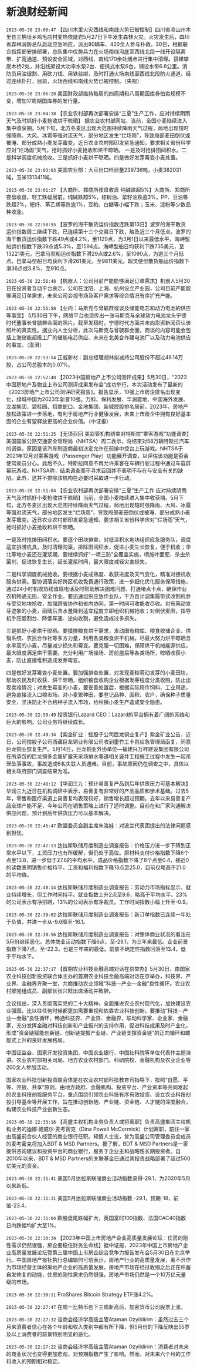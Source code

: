 # 新浪财经新闻
`2023-05-30 23:06:47` 【四川木里火灾西线和南线火势已被控制】四川省凉山州木里县三桷垭乡鸡毛店村麦热依陡岩5月27日下午发生森林火灾。火灾发生后，四川省森林消防总队启动应急响应，派出80辆车、420余人参与扑救。30日，根据联合指挥部安排部署，总队集中优势兵力在火场南线沟底至西线北段一线开设隔离带、扩宽通道、预设安全区域，对西线、南线170余处烟点进行集中清理。搭建攀崖木桥2处，并沿线架设大功率水泵2台、便携式水泵6台，铺设水带6.8公里。消防员用油锯割、用砍刀伐、用铁丝绑，及时打通火场南线至西线北段防火通道。经过连续扑打，目前，火场西线和南线火势已被控制。（央视）

`2023-05-30 23:06:28` 美国财政部维持每周的四周期和八周期国库券拍卖规模不变，增加17周期国库券的发行量。

`2023-05-30 23:04:18` 【农业农村部再次部署安排“三夏”生产工作，应对持续阴雨天气及时抓好小麦抢收烘干晾晒】 据农业农村部网站，当前，全国小麦陆续进入集中收获期。5月下旬，北方冬麦区出现大范围持续降雨天气过程，局地出现短时强降雨、大风、冰雹等强对流天气，部分地区发生“烂场雨”，导致局部麦田倒伏或被淹、部分成熟小麦发芽霉变。近日农业农村部印发紧急通知，要求相关省份科学应对“烂场雨”天气，抢时抓好小麦抢收和烘干晾晒。 一是及时抢排田间积水。二是科学调度机械抢收。三是抓好小麦烘干晾晒。四是做好发芽霉变小麦处置。

`2023-05-30 23:03:03` 美国农业部：大豆出口检验量239736吨，小麦382031吨，玉米1313411吨。

`2023-05-30 23:01:27` 【大商所、郑商所夜盘收盘 纯碱跌超5%】大商所、郑商所夜盘收盘，轻工跌幅居前。纯碱跌超5%，棕榈油、菜籽油跌逾3%，PP、豆油等跌超2%，短纤、苯乙烯等跌逾1%，豆粕、白糖等小幅下跌；玉米、淀粉等少数品种收涨。

`2023-05-30 22:58:55` 【波罗的海干散货运价指数连跌第13日】波罗的海干散货运价指数周二继续下跌，已连续第十三个交易日下跌，触及近三个月低点。波罗的海干散货运价指数下跌49点或4.2%，至1129点，为3月1日以来最低水平。海岬型船运价指数下跌39点或5.3%，至1594点。海岬型船日均获利下跌735美元，至13221美元。巴拿马型船运价指数下滑29点或2.6%，至1090点，为逾三个月低点。巴拿马型船日均获利下滑261美元，至9811美元。超灵便型散货船运价指数下滑36点或3.8%，至910点。

`2023-05-30 22:56:48` 【机器人：公司目前产能能够满足订单需求】机器人5月30日在投资者互动平台表示，公司在沈阳、上海、杭州设立产业园，公司目前产能能够满足订单需求，未来公司会视市场及客户需求等综合情况有序扩充产能。

`2023-05-30 22:55:50` 【业内：马斯克与曾毓群或谈及储能电芯和动力电池的供应等事宜】 5月30日下午，网络平台也流传出一张马斯克与全球动力电池龙头宁德时代董事长曾毓群会面的照片。截至发稿时，宁德时代方面并未向澎湃新闻否认该照片的真实性。据业内人士分析，此次马斯克与曾毓群会面，商谈的内容可能会包括上海储能超级工厂的储能电芯供应、未来在北美合作建电池厂以及动力电池供应的事宜。（澎湃）

`2023-05-30 22:53:54` 正威新材：副总经理胡林拟减持公司股份不超过46.14万股，占公司总股本的0.07%。

`2023-05-30 22:52:48` 【2023中国房地产上市公司测评成果】5月30日，“2023中国房地产及物业上市公司测评成果发布会”成功举行，本次活动发布了最新的《2023房地产上市公司测评研究报告》。报告显示，10强上市房企排名出现变化，绿城中国为2023年新晋10强。万科、保利发展、华润置地、中国海外发展、龙湖集团、碧桂园、招商蛇口、金地集团、新城控股排名居前。2023年，房地产放松政策进一步落地，有利于房地产行业健康发展，未来上市房企中拥有良好基本面的企业有望释放更高的企业价值。（中证报）

`2023-05-30 22:51:25`   【无须召回 美监管机构结束对特斯拉“乘客游戏”功能调查】美国国家公路交通安全管理局（NHTSA）周二表示，将结束对58万辆特斯拉汽车的调查，原因是该汽车制造商最初决定允许在前排中控台上玩游戏。NHTSA于2021年12月对乘客游戏（Passenger Play）功能展开调查，以评估该功能是否会使驾驶员分心。此后不久，特斯拉同意不再允许乘客在车辆行驶过程中通过车载屏幕玩游戏。NHTSA称，结束调查而不寻求召回并不表明不存在与安全有关的缺陷。此外，这并不排除该机构在必要时采取进一步行动。

`2023-05-30 22:51:04`   【农业农村部再次部署安排“三夏”生产工作 应对持续阴雨天气及时抓好小麦抢收烘干晾晒】当前，全国小麦陆续进入集中收获期。5月下旬，北方冬麦区出现大范围持续降雨天气过程，局地出现短时强降雨、大风、冰雹等强对流天气，部分地区发生“烂场雨”，导致局部麦田倒伏或被淹、部分成熟小麦发芽霉变。近日农业农村部印发紧急通知，要求相关省份科学应对“烂场雨”天气，抢时抓好小麦抢收和烘干晾晒。

一是及时抢排田间积水。要逐个田块排查，对低洼积水地块组织应急服务队，调度适宜排涝机具，及时清理沟渠，排除田间积水，促进小麦生长恢复，便于机收；华北等地小麦还在灌浆期，要继续抓好“一喷三防”全覆盖实施，喷施叶面肥、杀虫杀菌剂，促进恢复生长，延长灌浆时间，最大限度减轻灾害损失。

二是科学调度机械抢收。要根据小麦成熟度、收获进度及天气变化，精准对接机收服务供需。要协调落实好跨区机收免费通行政策，进一步细化优化服务保障措施，通过24小时机收热线值班电话及时帮助解决困难问题、打通堵点卡点，确保作业农机畅通无阻、安全作业。要迅速组织应急作业队，千方百计调集履带式收割机参与受灾地块抢收，加强跨省协作和省内协同，第一时间可收能收尽收。对有萌动发芽迹象的小麦，雨晴后含水量降到适宜程度立即组织机械抢收；对倒伏麦田，指导机手压低割台、降低车速、逆向收割，避免造成过多损失。

三是抓好小麦烘干晾晒。要摸排粮食烘干需求，发动国有粮库、粮食收储企业、供销系统、农民合作社等多方力量，利用各类粮食烘干机械，尽最大努力烘干晾晒含水率高的小麦，尽量减少损失和霉变。要克服一切困难，保障烘干机械能源供应，最大限度满足烘干需要。充分利用广场操场、房前屋后等各类场所，晾晒收获小麦，防止直接堆积造成发芽霉变。

四是做好发芽霉变小麦处置。要加强排查处置，对发现麦粒萌动发芽的小麦田块，帮助农民及时收获、烘干晾晒，组织粮食收购企业根据发芽程度分类收购，防止出现卖难情况；对发生霉变的小麦，要妥善处置后，根据实际用作饲料、工业用途，避免直接流入口粮市场。对小麦繁种田，要登记品种、面积、农户，确保种子质量安全，坚决防止不合格种子流入市场，给秋播小麦生产造成安全隐患。

`2023-05-30 22:50:49` 投资银行Lazard CEO：Lazard的平台拥有着广阔的网络和巨大的影响。公司业务将继续成长。

`2023-05-30 22:49:34` 【紫金矿业：控股子公司巨龙铜业复产】紫金矿业公告，近日，公司控股子公司西藏巨龙铜业有限公司收到墨竹工卡县应急管理局函复，同意巨龙铜业恢复生产。5月14日，巨龙铜业外协单位—福建兴万祥建设集团有限公司在所承包的巨龙铜多金属矿露天采场排水巷道相关竖井工程施工过程中发生一起吊笼坠落事故，事故造成6名失联人员遇难。目前，事故原因仍在调查之中，具体以相关政府部门调查结果为准。

`2023-05-30 22:48:12` 【华润三九：预计易善复产品到后年供货压力可基本解决】华润三九近日在机构调研中表示，易善复有非常好的产品品质和学术基础。过去5年，零售和医疗渠道上易善复均表现较好，销售增长超过预期。去年以来易善复产品全球产能不足，今年公司在销售策略上进行了适时调整。目前在和厂家沟通解决供应问题，预计到后年供货压力可以基本解决。

`2023-05-30 22:46:47` 欧盟委员会副主席朱洛娃：对波兰代表团提出的法律问题感到担忧。

`2023-05-30 22:42:13` 达拉斯联储月度制造业调查报告：价格压力进一步下降到正常水平以下，工资压力也有所缓解，但仍处于高位。原材料支付价格指数下降6个点至13.8，进一步低于27.8的平均水平。成品价格指数下降了8个点至0.4，接近0的读数表明销售价格持平。工资和福利指数下降13点至25.0，目前仅略高于21.0的平均值。

`2023-05-30 22:40:14` 达拉斯联储月度制造业调查报告：劳动力市场指标显示，就业持续增长，但工作时间持平。就业指数上升2点至9.6，略高于平均水平。23%的公司表示有净招聘，13%的公司表示有净裁员。工作时间指数小幅上升至-0.9。

`2023-05-30 22:39:02` 达拉斯联储月度制造业调查报告：新订单指数已连续一年处于负值，并进一步从-9.6降至-16.1。

`2023-05-30 22:38:56` 达拉斯联储月度制造业调查报告：对整体商业状况的看法在5月份继续恶化。总体商业活动指数下降6点，至-29.1，为三年来最低。企业前景指数下降7点，至-22.3，也是三年来的最低。前景不确定性指数回落至13.4，低于平均水平。

`2023-05-30 22:37:17`   【首期农业科技金融高端对话在京举办】5月30日，由国家农业科技创新投资联合体主办的首期农业科技金融高端对话在京举办，科技界、产业界、金融界齐聚一堂，共商推动农业领域“科技—产业—金融”良性循环。农业农村部党组成员、副部长张兴旺出席活动并致辞。

会议指出，深入贯彻落实党的二十大精神，全面推进农业农村现代化，加快建设农业强国，比以往任何时候都更加需要重视和依靠农业科技创新。要推动“科技—产业—金融”良性循环，畅通科技界、产业界、金融界，联动科学家、企业家、金融家，充分发挥金融对科技创新和产业振兴的支持作用，促进科技成果及时产业化，形成“资金链赋能创新链、创新链提振产业链、产业链支撑资金链”的正向循环和螺旋式上升的良好发展格局。

中国证监会、国家开发投资集团、中国农业银行、中国社科院等单位代表作主题演讲。农业农村部相关司局、地方农业农村部门、科研院校、金融机构及农业企业等200余人参加活动。

国家农业科技创新投资联合体是在农业农村部科技教育司指导下，按照“自愿、平等、开放、共享”原则，由地方政府、金融机构、投资平台、产业资本等共同发起的农业科技创投服务平台，重点围绕引领农业科技有序有效投资、设立农业科技创投引导基金等开展工作，旨在推动创新链、产业链、资金链、人才链的深度融合，构建农业科技产业创新生态。

`2023-05-30 22:33:16`   【高盛主权机构业务负责人或将离职】负责高盛集团主权机构业务的迪娜·鲍威尔·麦考密克（Dina Powell McCormick）计划离职，前往一家由高盛前合伙人经营的商业银行任职。知情人士说，曾为高盛公司管理委员会成员的麦考密克将加入BDT & MSD Partners。据了解，BDT & MSD Partners是一家提供咨询建议和投资平台的商业银行，服务于企业主和战略性长期投资者。自2010年以来，BDT & MSD Partners的关联基金已通过其投资战略部署了超过500亿美元的资金。

`2023-05-30 22:31:41` 美国5月达拉斯联储商业活动指数录得-29.1，为2020年5月以来新低。

`2023-05-30 22:31:31` 美国5月达拉斯联储商业活动指数 -29.1，预期-18，前值-23.4。

`2023-05-30 22:31:04` 欧股盘尾跌幅扩大，英国富时100指数、法国CAC40指数日内跌幅均扩大至1%。

`2023-05-30 22:30:34` 【2023年中国上市房地产企业高质量发展论坛：住房的刚性需求仍然很强，房企要稳住财务生命线】据中证报，2023年中国上市房地产企业高质量发展论坛暨第三届中国上市房企综合竞争力报告发布会5月30日在北京举行。中国房地产报社执行总编辑何可信表示，房地产行业的高质量发展，离不开作为市场经营主体的房地产企业的高质量发展。房地产市场在经过收缩之后正在积蓄自发修复的动能，住房的刚性需求仍然很强，房地产市场仍然是一个10万亿元量级的市场。

`2023-05-30 22:30:11` ProShares Bitcoin Strategy ETF涨4.2%。

`2023-05-30 22:27:47` 在周一比特币创下三周新高后，加密货币公司股票上涨。

`2023-05-30 22:27:32` 谘商会经济学高级主管Ataman Ozyildirim：虽然过去三个月来消费者信心在各个年龄和收入类别中都有所下降，但5月份的下降反映出55岁及以上消费者的前景特别明显的恶化。

`2023-05-30 22:27:22` 谘商会经济学高级主管Ataman Ozyildirim：消费者对未来的商业状况也变得更加悲观，对预期指数产生了影响。然而，对未来六个月的工作和收入的预期相对稳定。

